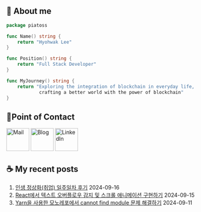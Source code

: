 ## 🐹 About me

```go
package piatoss

func Name() string {
    return "Hyohwak Lee"
}

func Position() string {
    return "Full Stack Developer"
}

func MyJourney() string {
    return "Exploring the integration of blockchain in everyday life,
            crafting a better world with the power of blockchain"
}
```

## 📱Point of Contact

[<img alt="Mail" width="60px" src="https://img.icons8.com/?size=100&id=OumT4lIcOllS&format=png&color=000000" />][mail]
[<img alt="Blog" width="60px" src="https://img.icons8.com/?size=100&id=GsMdC9NCKCAD&format=png&color=000000"/>][blog]
[<img alt="LinkedIn" width="60px" src="https://img.icons8.com/?size=100&id=xuvGCOXi8Wyg&format=png&color=000000" />][linkedin]

[mail]: mailto:piatoss3612@gmail.com
[blog]: https://piatoss3612.tistory.com/
[linkedin]: https://www.linkedin.com/in/hyohwak-lee

## ☕ My recent posts

1. [인생 정상화(취업) 일주일차 후기](https://piatoss3612.tistory.com/192) 2024-09-16
2. [React에서 텍스트 오버플로우 감지 및 스크롤 애니메이션 구현하기](https://piatoss3612.tistory.com/191) 2024-09-15
3. [Yarn을 사용한 모노레포에서 cannot find module 문제 해결하기](https://piatoss3612.tistory.com/190) 2024-09-11
